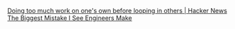 
[Doing too much work on one's own before looping in others | Hacker News](https://news.ycombinator.com/item?id=30074949)
[The Biggest Mistake I See Engineers Make](https://thezbook.com/the-biggest-mistake-i-see-engineers-make?x-host=thezbook.com)
